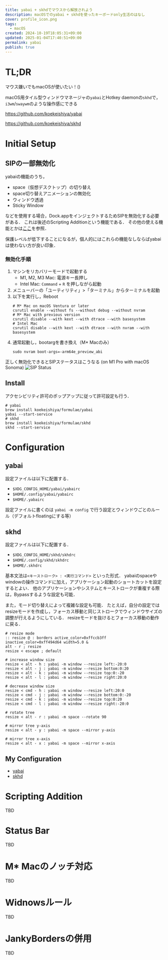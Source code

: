 ```yaml
---
title: yabai + skhdでマウスから解放されよう
description: macOSでのyabai + skhdを使ったキーボードonly生活のはなし
cover: profile_icon.png
tags:
  - macOS
created: 2024-10-19T18:05:31+09:00
updated: 2025-01-04T17:40:51+09:00
permalink: yabai
publish: true
---
```


# TL;DR

マウス嫌いでもmacOSが使いたい！()

macOS用タイル型ウィンドウマネージャの`yabai`とHotkey daemonの`skhd`で，`i3wm`/`swaywm`のような操作感にできる

https://github.com/koekeishiya/yabai

https://github.com/koekeishiya/skhd

# Initial Setup

## SIPの一部無効化

yabaiの機能のうち，

- space（仮想デスクトップ）の切り替え
- space切り替えアニメーションの無効化
- ウィンドウ透過
- Sticky Window

などを使用する場合，Dock.appをインジェクトするためSIPを無効化する必要がある．
これは後述のScripting Additionという機能である．
その他の使える機能とかは[ここ](https://github.com/koekeishiya/yabai/wiki/Disabling-System-Integrity-Protection)を参照．

保護レベルが低下することになるが，個人的にはこれらの機能なしならばyabaiは使わない方が良い印象．

### 無効化手順

1. マシンをリカバリーモードで起動する
   - M1, M2, M3 Mac: 電源キー長押し
   - Intel Mac: `Command` + `R` を押しながら起動
2. メニューバーの「ユーティリティ」>「ターミナル」からターミナルを起動
3. 以下を実行し，Reboot
   ```
   # M* Mac on macOS Ventura or later
   csrutil enable --without fs --without debug --without nvram
   # M* Mac with previous version
   csrutil disable --with kext --with dtrace --with basesystem
   # Intel Mac
   csrutil disable --with kext --with dtrace --with nvram --with basesystem
   ```
4. 通常起動し，bootargを書き換え（M\* Macのみ）
   ```
   sudo nvram boot-args=-arm64e_preview_abi
   ```

正しく無効化できるとSIPステータスはこうなる (on M1 Pro with macOS Sonoma)
![SIP Status](https://storage.googleapis.com/zenn-user-upload/7c641bdec64b-20230910.png)

## Install

アクセシビリティ許可のポップアップに従って許可設定も行う．

```
# yabai
brew install koekeishiya/formulae/yabai
yabai --start-service
# skhd
brew install koekeishiya/formulae/skhd
skhd --start-service
```

# Configuration

## yabai

設定ファイルは以下に配置する．

- `$XDG_CONFIG_HOME/yabai/yabairc`
- `$HOME/.config/yabai/yabairc`
- `$HOME/.yabairc`

設定ファイルに書くのは `yabai -m config` で行う設定とウィンドウごとのルール（デフォルトfloatingにする等）

## skhd

設定ファイルは以下に配置する．

- `$XDG_CONFIG_HOME/skhd/skhdrc`
- `$HOME/.config/skhd/skhdrc`
- `$HOME/.skhdrc`

基本文法は`<キーストローク> : <実行コマンド>` といった形式．
yabaiのspaceやwindowの操作コマンドに加え，アプリケーション起動のショートカットを設定するとよい．
他のアプリケーションやシステムとキーストロークが重複する際は，Bypassするような設定も可能．

また，モード切り替えによって複雑な設定も可能．
たとえば，自分の設定ではresizeモードを作成し，フォーカス移動と同じストロークでウィンドウサイズの調整が行えるようにしている．
resizeモードを抜けるとフォーカス移動の動作に戻る．

```
# resize mode
:: resize @ : borders active_color=0xffccb3ff inactive_color=0xff494d64 width=5.0 &
alt - r ; resize
resize < escape ; default

# increase window size
resize < alt - h : yabai -m window --resize left:-20:0
resize < alt - j : yabai -m window --resize bottom:0:20
resize < alt - k : yabai -m window --resize top:0:-20
resize < alt - l : yabai -m window --resize right:20:0

# decrease window size
resize < cmd - h : yabai -m window --resize left:20:0
resize < cmd - j : yabai -m window --resize bottom:0:-20
resize < cmd - k : yabai -m window --resize top:0:20
resize < cmd - l : yabai -m window --resize right:-20:0

# rotate tree
resize < alt - r : yabai -m space --rotate 90

# mirror tree y-axis
resize < alt - y : yabai -m space --mirror y-axis

# mirror tree x-axis
resize < alt - x : yabai -m space --mirror x-axis
```

## My Configuration

- [yabai](https://github.com/Nanamiiiii/dotfiles/tree/main/yabai)
- [skhd](https://github.com/Nanamiiiii/dotfiles/tree/main/skhd)

# Scripting Addition

TBD

# Status Bar

TBD

# M\* Macのノッチ対応

TBD

# Widnowsルール

TBD

# JankyBordersの併用

TBD
